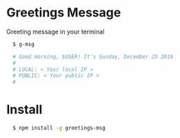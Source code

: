 # Greetings Message
Greeting message in your terminal

```bash
  $ g-msg

  # Good morning, $USER! It's Sunday, December 25 2016
  #
  # LOCAL: < Your local IP >
  # PUBLIC: < Your public IP >
  #
```
# Install
```bash
  $ npm install -g greetings-msg
```

<!--
## Why?
I did this because some people asked me

> You have an awsome shell! How you did your greetings message?

or

> Can you tell me the source of your shell?

In past id did  a [repo](https://github.com/rawnly/dot-files) for this but is only for **macOS** or **Linux** systems, so now there is also a [nodeJs](https://nodejs.org) package who is **UNIVERSAL** -->

